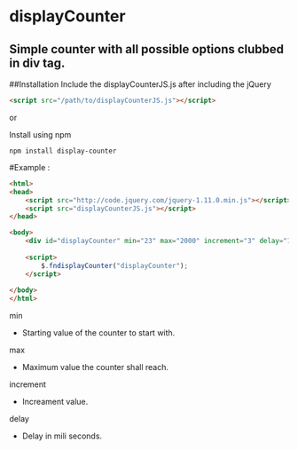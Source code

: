 # displayCounter
Simple counter with all possible options clubbed in div tag.
---

##Installation
Include the displayCounterJS.js after including the jQuery

```html
<script src="/path/to/displayCounterJS.js"></script>
```

or

Install using npm
```
npm install display-counter
```

#Example : 

```html
<html>
<head>
	<script src="http://code.jquery.com/jquery-1.11.0.min.js"></script>
	<script src="displayCounterJS.js"></script>
</head>

<body>
	<div id="displayCounter" min="23" max="2000" increment="3" delay="1000" ></div>
	
	<script>
		$.fndisplayCounter("displayCounter");
	</script>
	
</body>
</html>
```

min
- Starting value of the counter to start with.
	
max
- Maximum value the counter shall reach.

increment
- Increament value.
  
delay
- Delay in mili seconds.
